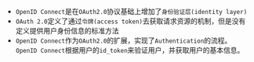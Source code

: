 * `OpenID Connect`是在`OAuth2.0`协议基础上增加了`身份验证层(identity layer)`
* `OAuth 2.0`定义了通过`令牌(access token)`去获取请求资源的机制，但是没有定义提供用户身份信息的标准方法
* `OpenID Connect`作为`OAuth2.0`的扩展，实现了`Authentication`的流程。`OpenID Connect`根据用户的`id_token`来验证用户，并获取用户的基本信息。

